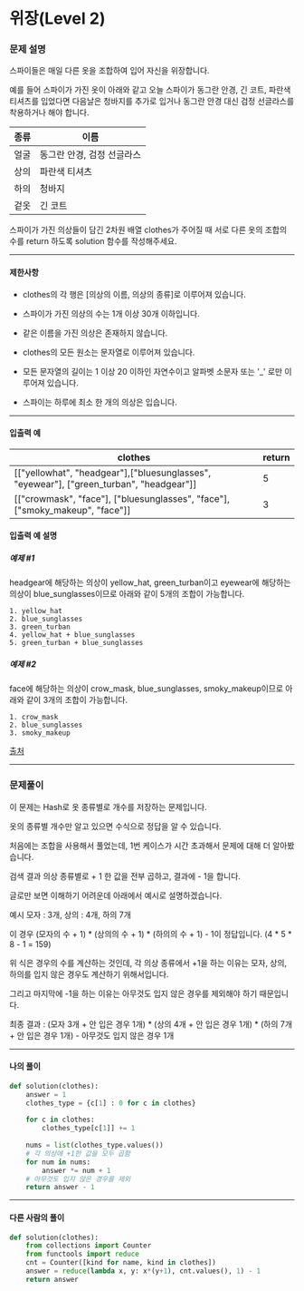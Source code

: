 # 위장(Level 2)

### 문제 설명

스파이들은 매일 다른 옷을 조합하여 입어 자신을 위장합니다.   

예를 들어 스파이가 가진 옷이 아래와 같고 오늘 스파이가 동그란 안경, 긴 코트, 파란색 티셔츠를 입었다면 다음날은 청바지를 추가로 입거나 동그란 안경 대신 검정 선글라스를 착용하거나 해야 합니다.   

|종류|	이름|
|-|-|
|얼굴|	동그란 안경, 검정 선글라스|
|상의|	파란색 티셔츠|
|하의|	청바지|
|겉옷|	긴 코트|

스파이가 가진 의상들이 담긴 2차원 배열 clothes가 주어질 때 서로 다른 옷의 조합의 수를 return 하도록 solution 함수를 작성해주세요.

---

#### 제한사항

* clothes의 각 행은 \[의상의 이름, 의상의 종류]로 이루어져 있습니다.

* 스파이가 가진 의상의 수는 1개 이상 30개 이하입니다.

* 같은 이름을 가진 의상은 존재하지 않습니다.

* clothes의 모든 원소는 문자열로 이루어져 있습니다.

* 모든 문자열의 길이는 1 이상 20 이하인 자연수이고 알파벳 소문자 또는 '\_' 로만 이루어져 있습니다.

* 스파이는 하루에 최소 한 개의 의상은 입습니다.

---

#### 입출력 예

|clothes|	return|
|-|-|
|\[\["yellowhat", "headgear"],\["bluesunglasses", "eyewear"], \["green_turban", "headgear"]]|	5|
|\[\["crowmask", "face"], \["bluesunglasses", "face"], \["smoky_makeup", "face"]]|	3|

#### 입출력 예 설명

##### 예제 #1

headgear에 해당하는 의상이 yellow_hat, green_turban이고 eyewear에 해당하는 의상이 blue_sunglasses이므로 아래와 같이 5개의 조합이 가능합니다.
~~~
1. yellow_hat
2. blue_sunglasses
3. green_turban
4. yellow_hat + blue_sunglasses
5. green_turban + blue_sunglasses
~~~

##### 예제 #2

face에 해당하는 의상이 crow_mask, blue_sunglasses, smoky_makeup이므로 아래와 같이 3개의 조합이 가능합니다.
~~~
1. crow_mask
2. blue_sunglasses
3. smoky_makeup
~~~

[출처](https://programmers.co.kr/learn/courses/30/lessons/42578)

---

### 문제풀이

이 문제는 Hash로 옷 종류별로 개수를 저장하는 문제입니다.   

옷의 종류별 개수만 알고 있으면 수식으로 정답을 알 수 있습니다.   

처음에는 조합을 사용해서 풀었는데, 1번 케이스가 시간 초과해서 문제에 대해 더 알아봤습니다.   

검색 결과 의상 종류별로 + 1 한 값을 전부 곱하고, 결과에 - 1을 합니다.   

글로만 보면 이해하기 어려운데 아래에서 예시로 설명하겠습니다.   

예시 모자 : 3개, 상의 : 4개, 하의 7개

이 경우 (모자의 수 + 1) * (상의의 수 + 1) * (하의의 수 + 1) - 1이 정답입니다.
(4 * 5 * 8 - 1 = 159)

위 식은 경우의 수를 계산하는 것인데, 각 의상 종류에서 +1을 하는 이유는 모자, 상의, 하의를 입지 않은 경우도 계산하기 위해서입니다.   

그리고 마지막에 -1을 하는 이유는 아무것도 입지 않은 경우를 제외해야 하기 때문입니다.

최종 결과 : (모자 3개 + 안 입은 경우 1개) * (상의 4개 + 안 입은 경우 1개) * (하의 7개 + 안 입은 경우 1개) - 아무것도 입지 않은 경우 1개

---

#### 나의 풀이

~~~python
def solution(clothes):
    answer = 1
    clothes_type = {c[1] : 0 for c in clothes}
    
    for c in clothes:
        clothes_type[c[1]] += 1
        
    nums = list(clothes_type.values())
    # 각 의상에 +1한 값을 모두 곱함
    for num in nums:
        answer *= num + 1
    # 아무것도 입지 않은 경우를 제외
    return answer - 1
~~~

---

#### 다른 사람의 풀이

~~~python
def solution(clothes):
    from collections import Counter
    from functools import reduce
    cnt = Counter([kind for name, kind in clothes])
    answer = reduce(lambda x, y: x*(y+1), cnt.values(), 1) - 1
    return answer
~~~
